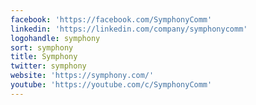 ```yaml
---
facebook: 'https://facebook.com/SymphonyComm'
linkedin: 'https://linkedin.com/company/symphonycomm'
logohandle: symphony
sort: symphony
title: Symphony
twitter: symphony
website: 'https://symphony.com/'
youtube: 'https://youtube.com/c/SymphonyComm'
---
```

